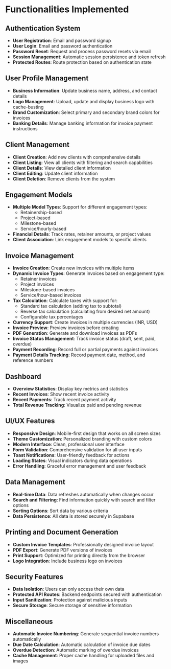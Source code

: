 # Functionalities Implemented

## Authentication System
- **User Registration**: Email and password signup
- **User Login**: Email and password authentication
- **Password Reset**: Request and process password resets via email
- **Session Management**: Automatic session persistence and token refresh
- **Protected Routes**: Route protection based on authentication state

## User Profile Management
- **Business Information**: Update business name, address, and contact details
- **Logo Management**: Upload, update and display business logo with cache-busting
- **Brand Customization**: Select primary and secondary brand colors for invoices
- **Banking Details**: Manage banking information for invoice payment instructions

## Client Management
- **Client Creation**: Add new clients with comprehensive details
- **Client Listing**: View all clients with filtering and search capabilities
- **Client Details**: View detailed client information
- **Client Editing**: Update client information
- **Client Deletion**: Remove clients from the system

## Engagement Models
- **Multiple Model Types**: Support for different engagement types:
  - Retainership-based
  - Project-based
  - Milestone-based
  - Service/hourly-based
- **Financial Details**: Track rates, retainer amounts, or project values
- **Client Association**: Link engagement models to specific clients

## Invoice Management
- **Invoice Creation**: Create new invoices with multiple items
- **Dynamic Invoice Types**: Generate invoices based on engagement type:
  - Retainer invoices
  - Project invoices
  - Milestone-based invoices
  - Service/hour-based invoices
- **Tax Calculation**: Calculate taxes with support for:
  - Standard tax calculation (adding tax to subtotal)
  - Reverse tax calculation (calculating from desired net amount)
  - Configurable tax percentages
- **Currency Support**: Create invoices in multiple currencies (INR, USD)
- **Invoice Preview**: Preview invoices before creating
- **PDF Generation**: Generate and download invoices as PDFs
- **Invoice Status Management**: Track invoice status (draft, sent, paid, overdue)
- **Payment Recording**: Record full or partial payments against invoices
- **Payment Details Tracking**: Record payment date, method, and reference numbers

## Dashboard
- **Overview Statistics**: Display key metrics and statistics
- **Recent Invoices**: Show recent invoice activity
- **Recent Payments**: Track recent payment activity
- **Total Revenue Tracking**: Visualize paid and pending revenue

## UI/UX Features
- **Responsive Design**: Mobile-first design that works on all screen sizes
- **Theme Customization**: Personalized branding with custom colors
- **Modern Interface**: Clean, professional user interface
- **Form Validation**: Comprehensive validation for all user inputs
- **Toast Notifications**: User-friendly feedback for actions
- **Loading States**: Visual indicators during data operations
- **Error Handling**: Graceful error management and user feedback

## Data Management
- **Real-time Data**: Data refreshes automatically when changes occur
- **Search and Filtering**: Find information quickly with search and filter options
- **Sorting Options**: Sort data by various criteria
- **Data Persistence**: All data is stored securely in Supabase

## Printing and Document Generation
- **Custom Invoice Templates**: Professionally designed invoice layout
- **PDF Export**: Generate PDF versions of invoices
- **Print Support**: Optimized for printing directly from the browser
- **Logo Integration**: Include business logo on invoices

## Security Features
- **Data Isolation**: Users can only access their own data
- **Protected API Routes**: Backend endpoints secured with authentication
- **Input Sanitization**: Protection against malicious inputs
- **Secure Storage**: Secure storage of sensitive information

## Miscellaneous
- **Automatic Invoice Numbering**: Generate sequential invoice numbers automatically
- **Due Date Calculation**: Automatic calculation of invoice due dates
- **Overdue Detection**: Automatic marking of overdue invoices
- **Cache Management**: Proper cache handling for uploaded files and images